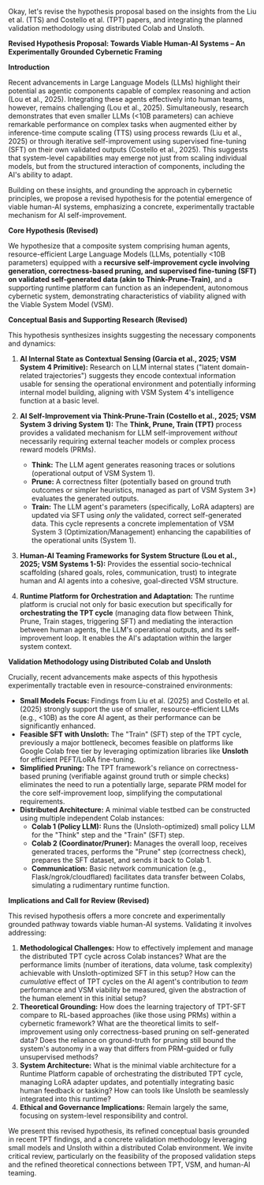 Okay, let's revise the hypothesis proposal based on the insights from the Liu et al. (TTS) and Costello et al. (TPT) papers, and integrating the planned validation methodology using distributed Colab and Unsloth.

**Revised Hypothesis Proposal: Towards Viable Human-AI Systems – An Experimentally Grounded Cybernetic Framing**

**Introduction**

Recent advancements in Large Language Models (LLMs) highlight their potential as agentic components capable of complex reasoning and action (Lou et al., 2025). Integrating these agents effectively into human teams, however, remains challenging (Lou et al., 2025). Simultaneously, research demonstrates that even smaller LLMs (<10B parameters) can achieve remarkable performance on complex tasks when augmented either by inference-time compute scaling (TTS) using process rewards (Liu et al., 2025) or through iterative self-improvement using supervised fine-tuning (SFT) on their own validated outputs (Costello et al., 2025). This suggests that system-level capabilities may emerge not just from scaling individual models, but from the structured interaction of components, including the AI's ability to adapt.

Building on these insights, and grounding the approach in cybernetic principles, we propose a revised hypothesis for the potential emergence of viable human-AI systems, emphasizing a concrete, experimentally tractable mechanism for AI self-improvement.

**Core Hypothesis (Revised)**

We hypothesize that a composite system comprising human agents, resource-efficient Large Language Models (LLMs, potentially <10B parameters) equipped with a **recursive self-improvement cycle involving generation, correctness-based pruning, and supervised fine-tuning (SFT) on validated self-generated data (akin to Think-Prune-Train)**, and a supporting runtime platform can function as an independent, autonomous cybernetic system, demonstrating characteristics of viability aligned with the Viable System Model (VSM).

**Conceptual Basis and Supporting Research (Revised)**

This hypothesis synthesizes insights suggesting the necessary components and dynamics:

1.  **AI Internal State as Contextual Sensing (Garcia et al., 2025; VSM System 4 Primitive):** Research on LLM internal states ("latent domain-related trajectories") suggests they encode contextual information usable for sensing the operational environment and potentially informing internal model building, aligning with VSM System 4's intelligence function at a basic level.

2.  **AI Self-Improvement via Think-Prune-Train (Costello et al., 2025; VSM System 3 driving System 1):** The **Think, Prune, Train (TPT)** process provides a validated mechanism for LLM self-improvement *without* necessarily requiring external teacher models or complex process reward models (PRMs).
    *   **Think:** The LLM agent generates reasoning traces or solutions (operational output of VSM System 1).
    *   **Prune:** A correctness filter (potentially based on ground truth outcomes or simpler heuristics, managed as part of VSM System 3*) evaluates the generated outputs.
    *   **Train:** The LLM agent's parameters (specifically, LoRA adapters) are updated via SFT using *only* the validated, correct self-generated data. This cycle represents a concrete implementation of VSM System 3 (Optimization/Management) enhancing the capabilities of the operational units (System 1).

3.  **Human-AI Teaming Frameworks for System Structure (Lou et al., 2025; VSM Systems 1-5):** Provides the essential socio-technical scaffolding (shared goals, roles, communication, trust) to integrate human and AI agents into a cohesive, goal-directed VSM structure.

4.  **Runtime Platform for Orchestration and Adaptation:** The runtime platform is crucial not only for basic execution but specifically for **orchestrating the TPT cycle** (managing data flow between Think, Prune, Train stages, triggering SFT) and mediating the interaction between human agents, the LLM's operational outputs, and its self-improvement loop. It enables the AI's adaptation within the larger system context.

**Validation Methodology using Distributed Colab and Unsloth**

Crucially, recent advancements make aspects of this hypothesis experimentally tractable even in resource-constrained environments:

*   **Small Models Focus:** Findings from Liu et al. (2025) and Costello et al. (2025) strongly support the use of smaller, resource-efficient LLMs (e.g., <10B) as the core AI agent, as their performance can be significantly enhanced.
*   **Feasible SFT with Unsloth:** The "Train" (SFT) step of the TPT cycle, previously a major bottleneck, becomes feasible on platforms like Google Colab free tier by leveraging optimization libraries like **Unsloth** for efficient PEFT/LoRA fine-tuning.
*   **Simplified Pruning:** The TPT framework's reliance on correctness-based pruning (verifiable against ground truth or simple checks) eliminates the need to run a potentially large, separate PRM model for the core self-improvement loop, simplifying the computational requirements.
*   **Distributed Architecture:** A minimal viable testbed can be constructed using multiple independent Colab instances:
    *   **Colab 1 (Policy LLM):** Runs the (Unsloth-optimized) small policy LLM for the "Think" step and the "Train" (SFT) step.
    *   **Colab 2 (Coordinator/Pruner):** Manages the overall loop, receives generated traces, performs the "Prune" step (correctness check), prepares the SFT dataset, and sends it back to Colab 1.
    *   **Communication:** Basic network communication (e.g., Flask/ngrok/cloudflared) facilitates data transfer between Colabs, simulating a rudimentary runtime function.

**Implications and Call for Review (Revised)**

This revised hypothesis offers a more concrete and experimentally grounded pathway towards viable human-AI systems. Validating it involves addressing:

1.  **Methodological Challenges:** How to effectively implement and manage the distributed TPT cycle across Colab instances? What are the performance limits (number of iterations, data volume, task complexity) achievable with Unsloth-optimized SFT in this setup? How can the *cumulative* effect of TPT cycles on the AI agent's contribution to *team* performance and VSM viability be measured, given the abstraction of the human element in this initial setup?
2.  **Theoretical Grounding:** How does the learning trajectory of TPT-SFT compare to RL-based approaches (like those using PRMs) within a cybernetic framework? What are the theoretical limits to self-improvement using only correctness-based pruning on self-generated data? Does the reliance on ground-truth for pruning still bound the system's autonomy in a way that differs from PRM-guided or fully unsupervised methods?
3.  **System Architecture:** What is the minimal viable architecture for a Runtime Platform capable of orchestrating the distributed TPT cycle, managing LoRA adapter updates, and potentially integrating basic human feedback or tasking? How can tools like Unsloth be seamlessly integrated into this runtime?
4.  **Ethical and Governance Implications:** Remain largely the same, focusing on system-level responsibility and control.

We present this revised hypothesis, its refined conceptual basis grounded in recent TPT findings, and a concrete validation methodology leveraging small models and Unsloth within a distributed Colab environment. We invite critical review, particularly on the feasibility of the proposed validation steps and the refined theoretical connections between TPT, VSM, and human-AI teaming.
